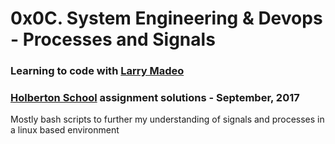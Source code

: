 # 0x0C. System Engineering & Devops - Processes and Signals

### Learning to code with [Larry Madeo](https://twitter.com/larmalade)

### [Holberton School](https://www.holbertonschool.com) assignment solutions - September, 2017

Mostly bash scripts to further my understanding of signals and processes
in a linux based environment
